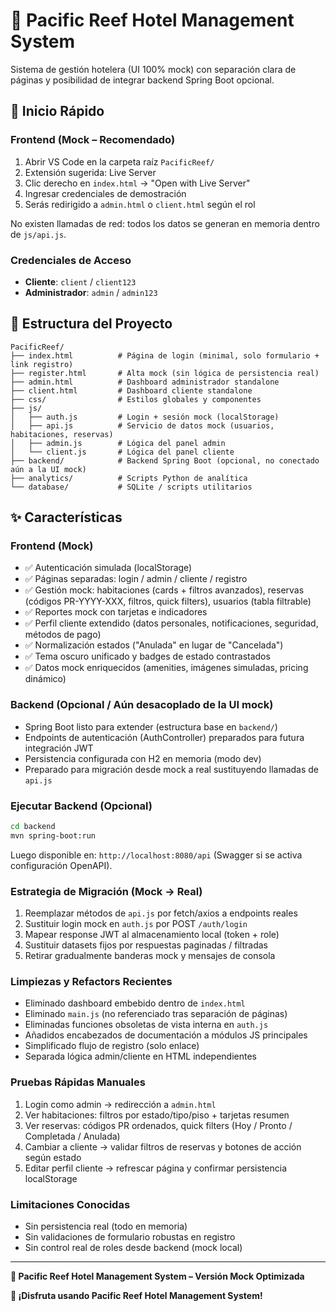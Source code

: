 # 🏨 Pacific Reef Hotel Management System

Sistema de gestión hotelera (UI 100% mock) con separación clara de páginas y posibilidad de integrar backend Spring Boot opcional.

## 🚀 Inicio Rápido

### Frontend (Mock – Recomendado)

1. Abrir VS Code en la carpeta raíz `PacificReef/`
2. Extensión sugerida: Live Server
3. Clic derecho en `index.html` → "Open with Live Server"
4. Ingresar credenciales de demostración
5. Serás redirigido a `admin.html` o `client.html` según el rol

No existen llamadas de red: todos los datos se generan en memoria dentro de `js/api.js`.

### Credenciales de Acceso

- **Cliente**: `client` / `client123`
- **Administrador**: `admin` / `admin123`

## 📁 Estructura del Proyecto

```
PacificReef/
├── index.html          # Página de login (minimal, solo formulario + link registro)
├── register.html       # Alta mock (sin lógica de persistencia real)
├── admin.html          # Dashboard administrador standalone
├── client.html         # Dashboard cliente standalone
├── css/                # Estilos globales y componentes
├── js/
│   ├── auth.js         # Login + sesión mock (localStorage)
│   ├── api.js          # Servicio de datos mock (usuarios, habitaciones, reservas)
│   ├── admin.js        # Lógica del panel admin
│   └── client.js       # Lógica del panel cliente
├── backend/            # Backend Spring Boot (opcional, no conectado aún a la UI mock)
├── analytics/          # Scripts Python de analítica
└── database/           # SQLite / scripts utilitarios
```

## ✨ Características

### Frontend (Mock)

- ✅ Autenticación simulada (localStorage)
- ✅ Páginas separadas: login / admin / cliente / registro
- ✅ Gestión mock: habitaciones (cards + filtros avanzados), reservas (códigos PR-YYYY-XXX, filtros, quick filters), usuarios (tabla filtrable)
- ✅ Reportes mock con tarjetas e indicadores
- ✅ Perfil cliente extendido (datos personales, notificaciones, seguridad, métodos de pago)
- ✅ Normalización estados ("Anulada" en lugar de "Cancelada")
- ✅ Tema oscuro unificado y badges de estado contrastados
- ✅ Datos mock enriquecidos (amenities, imágenes simuladas, pricing dinámico)

### Backend (Opcional / Aún desacoplado de la UI mock)

- Spring Boot listo para extender (estructura base en `backend/`)
- Endpoints de autenticación (AuthController) preparados para futura integración JWT
- Persistencia configurada con H2 en memoria (modo dev)
- Preparado para migración desde mock a real sustituyendo llamadas de `api.js`

### Ejecutar Backend (Opcional)

```bash
cd backend
mvn spring-boot:run
```

Luego disponible en: `http://localhost:8080/api` (Swagger si se activa configuración OpenAPI).

### Estrategia de Migración (Mock → Real)
1. Reemplazar métodos de `api.js` por fetch/axios a endpoints reales
2. Sustituir login mock en `auth.js` por POST `/auth/login`
3. Mapear response JWT al almacenamiento local (token + role)
4. Sustituir datasets fijos por respuestas paginadas / filtradas
5. Retirar gradualmente banderas mock y mensajes de consola

### Limpiezas y Refactors Recientes
- Eliminado dashboard embebido dentro de `index.html`
- Eliminado `main.js` (no referenciado tras separación de páginas)
- Eliminadas funciones obsoletas de vista interna en `auth.js`
- Añadidos encabezados de documentación a módulos JS principales
- Simplificado flujo de registro (solo enlace)
- Separada lógica admin/cliente en HTML independientes

### Pruebas Rápidas Manuales
1. Login como admin → redirección a `admin.html`
2. Ver habitaciones: filtros por estado/tipo/piso + tarjetas resumen
3. Ver reservas: códigos PR ordenados, quick filters (Hoy / Pronto / Completada / Anulada)
4. Cambiar a cliente → validar filtros de reservas y botones de acción según estado
5. Editar perfil cliente → refrescar página y confirmar persistencia localStorage

### Limitaciones Conocidas
- Sin persistencia real (todo en memoria)
- Sin validaciones de formulario robustas en registro
- Sin control real de roles desde backend (mock local)

---
**🏨 Pacific Reef Hotel Management System – Versión Mock Optimizada**

**🏨 ¡Disfruta usando Pacific Reef Hotel Management System!**

